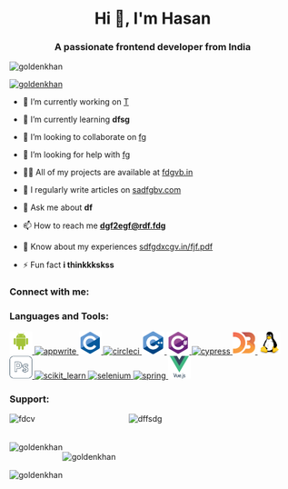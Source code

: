 <h1 align="center">Hi 👋, I'm Hasan</h1>
<h3 align="center">A passionate frontend developer from India</h3>

<p align="left"> <img src="https://komarev.com/ghpvc/?username=goldenkhan&label=Profile%20views&color=0e75b6&style=flat" alt="goldenkhan" /> </p>

<p align="left"> <a href="https://github.com/ryo-ma/github-profile-trophy"><img src="https://github-profile-trophy.vercel.app/?username=goldenkhan" alt="goldenkhan" /></a> </p>

- 🔭 I’m currently working on [T](g)

- 🌱 I’m currently learning **dfsg**

- 👯 I’m looking to collaborate on [fg](g)

- 🤝 I’m looking for help with [fg](fd)

- 👨‍💻 All of my projects are available at [fdgvb.in](fdgvb.in)

- 📝 I regularly write articles on [sadfgbv.com](sadfgbv.com)

- 💬 Ask me about **df**

- 📫 How to reach me **dgf2egf@rdf.fdg**

- 📄 Know about my experiences [sdfgdxcgv.in/fjf.pdf](sdfgdxcgv.in/fjf.pdf)

- ⚡ Fun fact **i thinkkkskss**

<h3 align="left">Connect with me:</h3>
<p align="left">
</p>

<h3 align="left">Languages and Tools:</h3>
<p align="left"> <a href="https://developer.android.com" target="_blank" rel="noreferrer"> <img src="https://raw.githubusercontent.com/devicons/devicon/master/icons/android/android-original-wordmark.svg" alt="android" width="40" height="40"/> </a> <a href="https://appwrite.io" target="_blank" rel="noreferrer"> <img src="https://www.vectorlogo.zone/logos/appwriteio/appwriteio-icon.svg" alt="appwrite" width="40" height="40"/> </a> <a href="https://www.cprogramming.com/" target="_blank" rel="noreferrer"> <img src="https://raw.githubusercontent.com/devicons/devicon/master/icons/c/c-original.svg" alt="c" width="40" height="40"/> </a> <a href="https://circleci.com" target="_blank" rel="noreferrer"> <img src="https://www.vectorlogo.zone/logos/circleci/circleci-icon.svg" alt="circleci" width="40" height="40"/> </a> <a href="https://www.w3schools.com/cpp/" target="_blank" rel="noreferrer"> <img src="https://raw.githubusercontent.com/devicons/devicon/master/icons/cplusplus/cplusplus-original.svg" alt="cplusplus" width="40" height="40"/> </a> <a href="https://www.w3schools.com/cs/" target="_blank" rel="noreferrer"> <img src="https://raw.githubusercontent.com/devicons/devicon/master/icons/csharp/csharp-original.svg" alt="csharp" width="40" height="40"/> </a> <a href="https://www.cypress.io" target="_blank" rel="noreferrer"> <img src="https://raw.githubusercontent.com/simple-icons/simple-icons/6e46ec1fc23b60c8fd0d2f2ff46db82e16dbd75f/icons/cypress.svg" alt="cypress" width="40" height="40"/> </a> <a href="https://d3js.org/" target="_blank" rel="noreferrer"> <img src="https://raw.githubusercontent.com/devicons/devicon/master/icons/d3js/d3js-original.svg" alt="d3js" width="40" height="40"/> </a> <a href="https://www.linux.org/" target="_blank" rel="noreferrer"> <img src="https://raw.githubusercontent.com/devicons/devicon/master/icons/linux/linux-original.svg" alt="linux" width="40" height="40"/> </a> <a href="https://www.photoshop.com/en" target="_blank" rel="noreferrer"> <img src="https://raw.githubusercontent.com/devicons/devicon/master/icons/photoshop/photoshop-line.svg" alt="photoshop" width="40" height="40"/> </a> <a href="https://scikit-learn.org/" target="_blank" rel="noreferrer"> <img src="https://upload.wikimedia.org/wikipedia/commons/0/05/Scikit_learn_logo_small.svg" alt="scikit_learn" width="40" height="40"/> </a> <a href="https://www.selenium.dev" target="_blank" rel="noreferrer"> <img src="https://raw.githubusercontent.com/detain/svg-logos/780f25886640cef088af994181646db2f6b1a3f8/svg/selenium-logo.svg" alt="selenium" width="40" height="40"/> </a> <a href="https://spring.io/" target="_blank" rel="noreferrer"> <img src="https://www.vectorlogo.zone/logos/springio/springio-icon.svg" alt="spring" width="40" height="40"/> </a> <a href="https://vuejs.org/" target="_blank" rel="noreferrer"> <img src="https://raw.githubusercontent.com/devicons/devicon/master/icons/vuejs/vuejs-original-wordmark.svg" alt="vuejs" width="40" height="40"/> </a> </p>

<h3 align="left">Support:</h3>
<p><a href="https://www.buymeacoffee.com/fdcv"> <img align="left" src="https://cdn.buymeacoffee.com/buttons/v2/default-yellow.png" height="50" width="210" alt="fdcv" /></a><a href="https://ko-fi.com/dffsdg"> <img align="left" src="https://cdn.ko-fi.com/cdn/kofi3.png?v=3" height="50" width="210" alt="dffsdg" /></a></p><br><br>

<p><img align="left" src="https://github-readme-stats.vercel.app/api/top-langs?username=goldenkhan&show_icons=true&locale=en&layout=compact" alt="goldenkhan" /></p>

<p>&nbsp;<img align="center" src="https://github-readme-stats.vercel.app/api?username=goldenkhan&show_icons=true&locale=en" alt="goldenkhan" /></p>

<p><img align="center" src="https://github-readme-streak-stats.herokuapp.com/?user=goldenkhan&" alt="goldenkhan" /></p>
